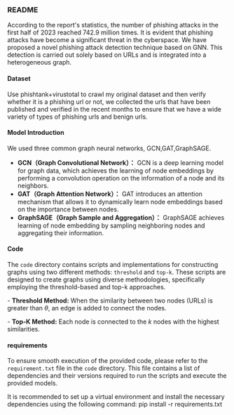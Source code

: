 ### README

According to the report's statistics, the number of phishing attacks in the first half of 2023 reached 742.9 million times. It is evident that phishing attacks have become a significant threat in the cyberspace. We have proposed a novel phishing attack detection technique based on GNN. This detection is carried out solely based on URLs and is integrated into a heterogeneous graph.

#### Dataset

Use phishtank+virustotal to crawl my original dataset and then verify whether it is a phishing url or not, we collected the urls that have been published and verified in the recent months to ensure that we have a wide variety of types of phishing urls and benign urls.

#### Model Introduction

We used three common graph neural networks, GCN,GAT,GraphSAGE.

- **GCN（Graph Convolutional Network）：** GCN is a deep learning model for graph data, which achieves the learning of node embeddings by performing a convolution operation on the information of a node and its neighbors.
- **GAT（Graph Attention Network）：** GAT introduces an attention mechanism that allows it to dynamically learn node embeddings based on the importance between nodes.
- **GraphSAGE（Graph Sample and Aggregation）：** GraphSAGE achieves learning of node embedding by sampling neighboring nodes and aggregating their information.

#### Code

The `code` directory contains scripts and implementations for constructing graphs using two different methods: `threshold` and `top-k`. These scripts are designed to create graphs using diverse methodologies, specifically employing the threshold-based and top-k approaches.

\- **Threshold Method:** When the similarity between two nodes (URLs) is greater than *θ*, an edge is added to connect the nodes.

\- **Top-K Method:** Each node is connected to the *k* nodes with the highest similarities.

#### requirements

To ensure smooth execution of the provided code, please refer to the `requirement.txt` file in the `code` directory. This file contains a list of dependencies and their versions required to run the scripts and execute the provided models.

It is recommended to set up a virtual environment and install the necessary dependencies using the following command:  pip install -r  requirements.txt
